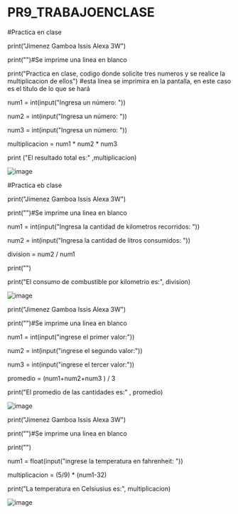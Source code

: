 # PR9_TRABAJOENCLASE


#Practica en clase

print("Jimenez Gamboa Issis Alexa 3W")

print("")#Se imprime una linea en blanco

print("Practica en clase,  codigo donde solicite tres numeros y se realice la multiplicacion de ellos") #esta linea se imprimira en la pantalla, en este caso es el titulo de lo que se hará

num1 = int(input("Ingresa un número: "))

num2 = int(input("Ingresa un número: "))

num3 = int(input("Ingresa un número: "))

multiplicacion = num1 * num2 * num3

print ("El resultado total es:" ,multiplicacion)

![image](https://github.com/user-attachments/assets/e4e66d9c-8f2d-4ebe-b041-459068a313f8)



#Practica eb clase

print("Jimenez Gamboa Issis Alexa 3W")

print("")#Se imprime una linea en blanco

num1 = int(input("Ingresa la cantidad de kilometros recorridos: "))

num2 = int(input("Ingresa la cantidad de litros consumidos: "))

division = num2 / num1

print("")

print("El consumo de combustible por kilometrio es:", division)

![image](https://github.com/user-attachments/assets/d7903aa3-a4d1-4e43-972e-764de5cb91bd)




print("Jimenez Gamboa Issis Alexa 3W")

print("")#Se imprime una linea en blanco

num1 = int(input("ingrese el primer valor:"))

num2 = int(input("ingrese el segundo valor:"))

num3 = int(input("ingrese el tercer valor:"))

promedio = (num1+num2+num3 ) / 3 

print("El promedio de las cantidades es:" , promedio)

![image](https://github.com/user-attachments/assets/56f01d09-e605-43ec-bbd8-e6aad221224e)





print("Jimenez Gamboa Issis Alexa 3W")

print("")#Se imprime una linea en blanco

print("")

num1 = float(input("ingrese la temperatura en fahrenheit: "))

multiplicacion = (5/9) * (num1-32)

print("La temperatura en Celsiusius es:", multiplicacion)

![image](https://github.com/user-attachments/assets/02f7d0d7-abeb-4d7b-9147-358f2f0d628b)





